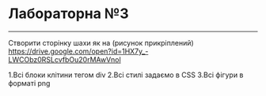 # Лабораторна №3
---
Створити сторінку шахи як на (рисунок прикріплений) https://drive.google.com/open?id=1HX7y_-LWCObz0RSLcvfbOu20rMAwVnol

1.Всі блоки клітини тегом div
2.Всі стилі задаємо в CSS
3.Всі фігури в форматі png
